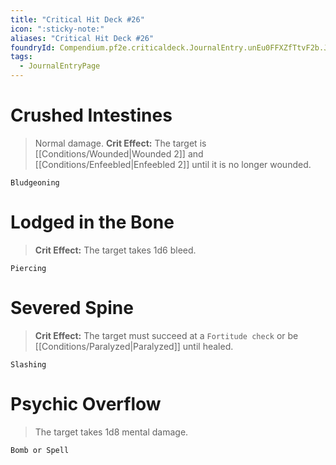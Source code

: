 ```yaml
---
title: "Critical Hit Deck #26"
icon: ":sticky-note:"
aliases: "Critical Hit Deck #26"
foundryId: Compendium.pf2e.criticaldeck.JournalEntry.unEu0FFXZfTtvF2b.JournalEntryPage.tn6geVSwpDWKhMFC
tags:
  - JournalEntryPage
---
```

# Crushed Intestines

> Normal damage. **Crit Effect:** The target is [[Conditions/Wounded|Wounded 2]] and [[Conditions/Enfeebled|Enfeebled 2]] until it is no longer wounded.

`Bludgeoning`

# Lodged in the Bone

> **Crit Effect:** The target takes 1d6 bleed.

`Piercing`

# Severed Spine

> **Crit Effect:** The target must succeed at a `Fortitude check` or be [[Conditions/Paralyzed|Paralyzed]] until healed.

`Slashing`

# Psychic Overflow

> The target takes 1d8 mental damage.

`Bomb or Spell`